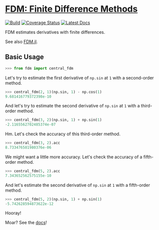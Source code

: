 # [FDM: Finite Difference Methods](http://github.com/wesselb/fdm)

[![Build](https://travis-ci.org/wesselb/fdm.svg?branch=master)](https://travis-ci.org/wesselb/fdm)
[![Coverage Status](https://coveralls.io/repos/github/wesselb/fdm/badge.svg?branch=master)](https://coveralls.io/github/wesselb/fdm?branch=master)
[![Latest Docs](https://img.shields.io/badge/docs-latest-blue.svg)](https://fdm-docs.readthedocs.io/en/latest)

FDM estimates derivatives with finite differences.

See also [FDM.jl](https://github.com/invenia/FDM.jl).

## Basic Usage
```python
>>> from fdm import central_fdm
```

Let's try to estimate the first derivative of `np.sin` at `1` with a 
second-order method.

```python
>>> central_fdm(2, 1)(np.sin, 1) - np.cos(1)  
9.681416779372398e-10
```

And let's try to estimate the second derivative of `np.sin` at `1` with a 
third-order method.

```python
>>> central_fdm(3, 2)(np.sin, 1) + np.sin(1)  
-2.1165562702485374e-07
```

Hm. Let's check the accuracy of this third-order method.

```python
>>> central_fdm(3, 2).acc
8.733476581980376e-06
```

We might want a little more accuracy. Let's check the accuracy of a 
fifth-order method.

```python
>>> central_fdm(5, 2).acc
7.343652562575155e-10
```

And let's estimate the second derivative of `np.sin` at `1` with a 
fifth-order method.

```python
>>> central_fdm(5, 2)(np.sin, 1) + np.sin(1)  
-5.742628594873622e-12
```

Hooray!

Moar? See the [docs](https://fdm-docs.readthedocs.io/en/latest)!
